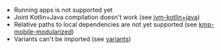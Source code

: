 * Running apps is not supported yet
* Joint Kotlin+Java compilation doesn't work (see [jvm-kotlin+java](jvm-kotlin%2Bjava))
* Relative paths to local dependencies are not yet supported (see [kmp-mobile-modularized](kmp-mobile-modularized))
* Variants can't be imported (see [variants](variants))
